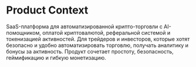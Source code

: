 # Product Context

SaaS-платформа для автоматизированной крипто-торговли с AI-помощником, оплатой криптовалютой, реферальной системой и токенизацией активностей. Для трейдеров и инвесторов, которые хотят безопасно и удобно автоматизировать торговлю, получать аналитику и бонусы за активность. Продукт сочетает простоту, безопасность, геймификацию и гибкую монетизацию. 
